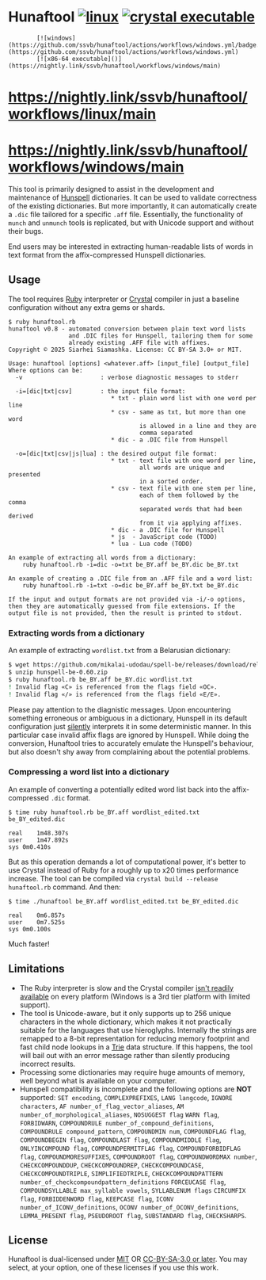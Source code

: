 # Hunaftool [![linux](https://github.com/ssvb/hunaftool/actions/workflows/linux.yml/badge.svg)](https://github.com/ssvb/hunaftool/actions/workflows/linux.yml) [![crystal executable](https://img.shields.io/badge/Crystal-blue)](https://nightly.link/ssvb/hunaftool/workflows/linux/main)
            [![windows](https://github.com/ssvb/hunaftool/actions/workflows/windows.yml/badge.svg)](https://github.com/ssvb/hunaftool/actions/workflows/windows.yml)
            [![x86-64 executable]()](https://nightly.link/ssvb/hunaftool/workflows/windows/main)
# https://nightly.link/ssvb/hunaftool/workflows/linux/main
# https://nightly.link/ssvb/hunaftool/workflows/windows/main

This tool is primarily designed to assist in the development and maintenance of
[Hunspell](https://github.com/hunspell/hunspell) dictionaries.
It can be used to validate correctness of the existing dictionaries.
But more importantly, it can automatically create a `.dic` file tailored for a specific `.aff` file.
Essentially, the functionality of `munch` and `unmunch` tools is replicated, but with Unicode support and without their bugs.

End users may be interested in extracting human-readable lists of words in text format from the affix-compressed Hunspell dictionaries.

## Usage

The tool requires [Ruby](https://www.ruby-lang.org) interpreter or [Crystal](https://crystal-lang.org) compiler in just a baseline configuration without any extra gems or shards.

```
$ ruby hunaftool.rb
hunaftool v0.8 - automated conversion between plain text word lists
                 and .DIC files for Hunspell, tailoring them for some
                 already existing .AFF file with affixes.
Copyright © 2025 Siarhei Siamashka. License: CC BY-SA 3.0+ or MIT.

Usage: hunaftool [options] <whatever.aff> [input_file] [output_file]
Where options can be:
  -v                      : verbose diagnostic messages to stderr

  -i=[dic|txt|csv]        : the input file format:
                             * txt - plain word list with one word per line
                             * csv - same as txt, but more than one word
                                     is allowed in a line and they are
                                     comma separated
                             * dic - a .DIC file from Hunspell

  -o=[dic|txt|csv|js|lua] : the desired output file format:
                             * txt - text file with one word per line,
                                     all words are unique and presented
                                     in a sorted order.
                             * csv - text file with one stem per line,
                                     each of them followed by the comma
                                     separated words that had been derived
                                     from it via applying affixes.
                             * dic - a .DIC file for Hunspell
                             * js  - JavaScript code (TODO)
                             * lua - Lua code (TODO)

An example of extracting all words from a dictionary:
    ruby hunaftool.rb -i=dic -o=txt be_BY.aff be_BY.dic be_BY.txt

An example of creating a .DIC file from an .AFF file and a word list:
    ruby hunaftool.rb -i=txt -o=dic be_BY.aff be_BY.txt be_BY.dic

If the input and output formats are not provided via -i/-o options,
then they are automatically guessed from file extensions. If the
output file is not provided, then the result is printed to stdout.
```

### Extracting words from a dictionary

An example of extracting `wordlist.txt` from a Belarusian dictionary:

```bash
$ wget https://github.com/mikalai-udodau/spell-be/releases/download/rel-0.60/hunspell-be-0.60.zip
$ unzip hunspell-be-0.60.zip
$ ruby hunaftool.rb be_BY.aff be_BY.dic wordlist.txt
! Invalid flag «C» is referenced from the flags field «OC».
! Invalid flag «/» is referenced from the flags field «E/E».
```

Please pay attention to the diagnistic messages. Upon encountering something
erroneous or ambiguous in a dictionary, Hunspell in its default configuration
just [silently](https://github.com/hunspell/hunspell/issues/1046)
interprets it in some deterministic manner. In this particular case invalid
affix flags are ignored by Hunspell. While doing the conversion, Hunaftool
tries to accurately emulate the Hunspell's behaviour, but also doesn't
shy away from complaining about the potential problems.

### Compressing a word list into a dictionary

An example of converting a potentially edited word list back into the
affix-compressed `.dic` format.
```
$ time ruby hunaftool.rb be_BY.aff wordlist_edited.txt be_BY_edited.dic

real	1m48.307s
user	1m47.892s
sys	0m0.410s
```

But as this operation demands a lot of computational power,
it's better to use Crystal instead of Ruby for a roughly up
to x20 times performance increase. The tool can be compiled
via `crystal build --release hunaftool.rb` command. And then:
```
$ time ./hunaftool be_BY.aff wordlist_edited.txt be_BY_edited.dic

real	0m6.857s
user	0m7.525s
sys	0m0.100s
```
Much faster!

## Limitations

* The Ruby interpreter is slow and the Crystal compiler [isn't readily available](https://crystal-lang.org/reference/1.15/syntax_and_semantics/platform_support.html)
on every platform (Windows is a 3rd tier platform with limited support).
* The tool is Unicode-aware, but it only supports up to 256 unique characters in the whole
dictionary, which makes it not practically suitable for the languages that use hieroglyphs. Internally
the strings are remapped to a 8-bit representation for reducing memory footprint and
fast child node lookups in a [Trie](https://en.wikipedia.org/wiki/Trie) data structure.
If this happens, the tool will bail out with an error message rather than silently producing incorrect results.
* Processing some dictionaries may require huge amounts of memory, well beyond what is available on your computer.
* Hunspell compatibility is incomplete and the following options are **NOT** supported:
`SET encoding`,
`COMPLEXPREFIXES`,
`LANG langcode`,
`IGNORE characters`,
`AF number_of_flag_vector_aliases`,
`AM number_of_morphological_aliases`,
`NOSUGGEST flag`
`WARN flag`,
`FORBIDWARN`,
`COMPOUNDRULE number_of_compound_definitions`,
`COMPOUNDRULE compound_pattern`,
`COMPOUNDMIN num`,
`COMPOUNDFLAG flag`,
`COMPOUNDBEGIN flag`,
`COMPOUNDLAST flag`,
`COMPOUNDMIDDLE flag`,
`ONLYINCOMPOUND flag`,
`COMPOUNDPERMITFLAG flag`,
`COMPOUNDFORBIDFLAG flag`,
`COMPOUNDMORESUFFIXES`,
`COMPOUNDROOT flag`,
`COMPOUNDWORDMAX number`,
`CHECKCOMPOUNDDUP`,
`CHECKCOMPOUNDREP`,
`CHECKCOMPOUNDCASE`,
`CHECKCOMPOUNDTRIPLE`,
`SIMPLIFIEDTRIPLE`,
`CHECKCOMPOUNDPATTERN number_of_checkcompoundpattern_definitions`
`FORCEUCASE flag`,
`COMPOUNDSYLLABLE max_syllable vowels`,
`SYLLABLENUM flags`
`CIRCUMFIX flag`,
`FORBIDDENWORD flag`,
`KEEPCASE flag`,
`ICONV number_of_ICONV_definitions`,
`OCONV number_of_OCONV_definitions`,
`LEMMA_PRESENT flag`,
`PSEUDOROOT flag`,
`SUBSTANDARD flag`,
`CHECKSHARPS`.

## License

Hunaftool is dual-licensed under [MIT](LICENSE.MIT) OR [CC-BY-SA-3.0 or later](LICENSE.CC-BY-SA).
You may select, at your option, one of these licenses if you use this work.
